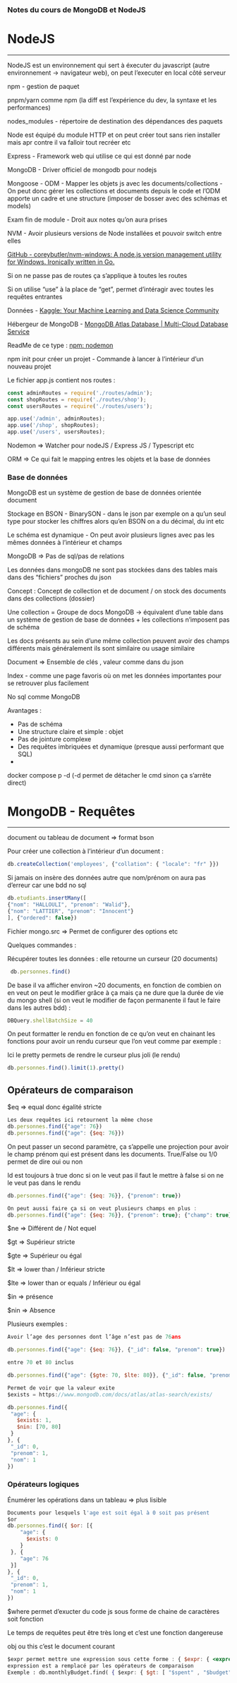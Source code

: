 ### Notes du cours de MongoDB et NodeJS

# NodeJS

---

NodeJS est un environnement qui sert à éxecuter du javascript (autre environnement → navigateur web), on peut l’executer en local côté serveur

npm - gestion de paquet

pnpm/yarn comme npm (la diff est l’expérience du dev, la syntaxe et les performances)

nodes_modules - répertoire de destination des dépendances des paquets

Node est équipé du module HTTP et on peut créer tout sans rien installer mais apr contre il va falloir tout recréer etc

Express - Framework web qui utilise ce qui est donné par node

MongoDB - Driver officiel de mongodb pour nodejs

Mongoose - ODM - Mapper les objets js avec les documents/collections - On peut donc gérer les collections et documents depuis le code et l’ODM apporte un cadre et une structure (imposer de bosser avec des schémas et models)

Exam fin de module - Droit aux notes qu’on aura prises

NVM - Avoir plusieurs versions de Node installées et pouvoir switch entre elles

[GitHub - coreybutler/nvm-windows: A node.js version management utility for Windows. Ironically written in Go.](https://github.com/coreybutler/nvm-windows#readme)

Si on ne passe pas de routes ça s’applique à toutes les routes

Si on utilise “use” à la place de “get”, permet d’intéragir avec toutes les requêtes entrantes

Données - [Kaggle: Your Machine Learning and Data Science Community](https://www.kaggle.com/)

Hébergeur de MongoDB - [MongoDB Atlas Database | Multi-Cloud Database Service](https://www.mongodb.com/atlas/database)

ReadMe de ce type : [npm: nodemon](https://www.npmjs.com/package/nodemon)

npm init pour créer un projet - Commande à lancer à l’intérieur d’un nouveau projet

Le fichier app.js contient nos routes :

```jsx
const adminRoutes = require('./routes/admin');
const shopRoutes = require('./routes/shop');
const usersRoutes = require('./routes/users');

app.use('/admin', adminRoutes);
app.use('/shop', shopRoutes);
app.use('/users', usersRoutes);
```

Nodemon ⇒ Watcher pour nodeJS / Express JS / Typescript etc

ORM ⇒ Ce qui fait le mapping entres les objets et la base de données

### Base de données

MongoDB est un système de gestion de base de données orientée document

Stockage en BSON - BinarySON - dans le json par exemple on a qu’un seul type pour stocker les chiffres alors qu’en BSON on a du décimal, du int etc

Le schéma est dynamique - On peut avoir plusieurs lignes avec pas les mêmes données à l’intérieur et champs

MongoDB ⇒ Pas de sql/pas de relations

Les données dans mongoDB ne sont pas stockées dans des tables mais dans des “fichiers” proches du json

Concept : Concept de collection et de document / on stock des documents dans des collections (dossier)

Une collection = Groupe de docs MongoDB → équivalent d’une table dans un système de gestion de base de données + les collections n’imposent pas de schéma

Les docs présents au sein d’une même collection peuvent avoir des champs différents mais généralement ils sont similaire ou usage similaire

Document ⇒ Ensemble de clés , valeur comme dans du json

Index - comme une page favoris où on met les données importantes pour se retrouver plus facilement

No sql comme MongoDB

Avantages :

- Pas de schéma
- Une structure claire et simple : objet
- Pas de jointure complexe
- Des requêtes imbriquées et dynamique (presque aussi performant que SQL)
-

docker compose p -d (-d permet de détacher le cmd sinon ça s’arrête direct)

# MongoDB - Requêtes

---

document ou tableau de document ⇒ format bson

Pour créer une collection à l’intérieur d’un document :

```jsx
db.createCollection('employees', {"collation": { "locale": "fr" }})
```

Si jamais on insère des données autre que nom/prénom on aura pas d’erreur car une bdd no sql

```jsx
db.etudiants.insertMany([
{"nom": "HALLOULI", "prenom": "Walid"},
{"nom": "LATTIER", "prenom": "Innocent"}
], {"ordered": false})
```

Fichier mongo.src ⇒ Permet de configurer des options etc

Quelques commandes :

Récupérer toutes les données : elle retourne un curseur (20 documents)

```jsx
 db.personnes.find()
```

De base il va afficher environ ~20 documents, en fonction de combien on en veut on peut le modifier grâce à ça mais ça ne dure que la durée de vie du mongo shell (si on veut le modifier de façon permanente il faut le faire dans les autres bdd) :

```jsx
DBQuery.shellBatchSize = 40
```

On peut formatter le rendu en fonction de ce qu’on veut en chainant les fonctions pour avoir un rendu curseur que l’on veut comme par exemple :

Ici le pretty permets de rendre le curseur plus joli (le rendu)

```jsx
db.personnes.find().limit(1).pretty()
```

## Opérateurs de comparaison

$eq ⇒ equal donc égalité stricte

```jsx
Les deux requêtes ici retournent la même chose
db.personnes.find({"age": 76})
db.personnes.find({"age": {$eq: 76}})
```

On peut passer un second paramètre, ça s’appelle une projection pour avoir le champ prénom qui est présent dans les documents. True/False ou 1/0 permet de dire oui ou non

Id est toujours à true donc si on le veut pas il faut le mettre à false si on ne le veut pas dans le rendu

```jsx
db.personnes.find({"age": {$eq: 76}}, {"prenom": true})

On peut aussi faire ça si on veut plusieurs champs en plus :
db.personnes.find({"age": {$eq: 76}}, {"prenom": true}; {"champ": true})
```

$ne ⇒ Différent de / Not equel

$gt ⇒ Supérieur stricte

$gte ⇒ Supérieur ou égal

$lt ⇒ lower than / Inférieur stricte

$lte ⇒ lower than or equals / Inférieur ou égal

$in ⇒ présence

$nin ⇒ Absence

Plusieurs exemples :

```jsx
Avoir l’age des personnes dont l’âge n’est pas de 76ans

db.personnes.find({"age": {$eq: 76}}, {"_id": false, "prenom": true})
```

```jsx
entre 70 et 80 inclus

db.personnes.find({"age": {$gte: 70, $lte: 80}}, {"_id": false, "prenom": true})
```

```jsx
Permet de voir que la valeur exite
$exists = https://www.mongodb.com/docs/atlas/atlas-search/exists/

db.personnes.find({ 
 "age": { 
   $exists: 1, 
   $nin: [70, 80] 
 } 
}, { 
 "_id": 0, 
 "prenom": 1, 
 "nom": 1 
})
```

### Opérateurs logiques

Énumérer les opérations dans un tableau ⇒ plus lisible

```jsx
Documents pour lesquels l'age est soit égal à 0 soit pas présent
$or
db.personnes.find({ $or: [{ 
    "age": { 
      $exists: 0 
    } 
 }, { 
    "age": 76
 }]  
}, { 
 "_id": 0, 
 "prenom": 1, 
 "nom": 1 
})
```

$where permet d’exucter du code js sous forme de chaine de caractères soit fonction

Le temps de requêtes peut être très long et c’est une fonction dangereuse

obj ou this c’est le document courant

```jsx
$expr permet mettre une expression sous cette forme : { $expr: { <expression> } }
expression est a remplacé par les opérateurs de comparaison
Exemple : db.monthlyBudget.find( { $expr: { $gt: [ "$spent" , "$budget" ] } } )
```